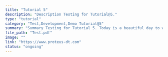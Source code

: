 ```yaml
---
title: "Tutorial 5"
description: "Description Testing for Tutorial@5."
type: "tutorial"
category: "Test,Development,Demo Tutorial@5"
summary: "Summary Testing for Tutorial 5. Today is a beautiful day to work. Current location: Razer SEA HQ @One North. It is in the South of Singapore"
file_path: "Test.pdf"
image: ""
link: "https://www.proteus-dt.com"
status: "ongoing"
---
```

